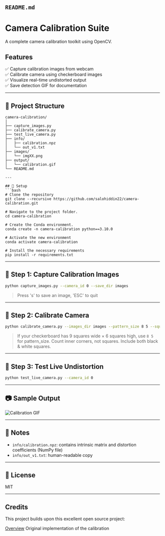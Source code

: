 ## `README.md`

# Camera Calibration Suite

A complete camera calibration toolkit using OpenCV.

## Features
✅ Capture calibration images from webcam  
✅ Calibrate camera using checkerboard images  
✅ Visualize real-time undistorted output  
✅ Save detection GIF for documentation  

---

## 📁 Project Structure

```
camera-calibration/
│
├── capture_images.py
├── calibrate_camera.py
├── test_live_camera.py
├── info/
│   ├── calibration.npz
│   └── out_v1.txt
├── images/
│   └── imgXX.png
├── output/
│   └── calibration.gif
└── README.md

---

## 🧩 Setup
```bash
# Clone the repository
git clone --recursive https://github.com/salohiddin22/camera-calibration.git

# Navigate to the project folder.
cd camera-calibration

# Create the Conda environment.
conda create -n camera-calibration python==3.10.0

# Activate the new environment
conda activate camera-calibration

# Install the necessary requirements
pip install -r requirements.txt
```

---

## 🔸 Step 1: Capture Calibration Images
```bash
python capture_images.py --camera_id 0 --save_dir images
```
> Press 's' to save an image, 'ESC' to quit

---

## 🔸 Step 2: Calibrate Camera
```bash
python calibrate_camera.py --images_dir images --pattern_size 8 5 --square_size 24
```
> If your checkerboard has 9 squares wide × 6 squares high, use `8 5` for pattern_size.
> Count inner corners, not squares. Include both black & white squares.

---

## 🔸 Step 3: Test Live Undistortion
```bash
python test_live_camera.py --camera_id 0
```

---

## 📷 Sample Output
![Calibration GIF](output/calibration.gif)

---

## 🧠 Notes
- `info/calibration.npz`: contains intrinsic matrix and distortion coefficients (NumPy file)
- `info/out_v1.txt`: human-readable copy

---

## 📜 License
MIT

---

## Credits

This project builds upon this excellent open source project:

[Overview](https://github.com/RakhmatovShohruh/Camera_Calibration#Overview) Original implementation of the calibration